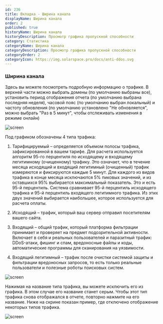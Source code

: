 ```yaml
---
id: 236
title: Вкладка - Ширина канала
displayName: Ширина канала
order: 2
published: true
historyName: Ширина канала
historyDescription: Просмотр графика пропускной способности
category: Статистика
categoryName: Ширина канала
categoryDescription: Просмотр графика пропускной способности
categoryOrder: 2
categoryIcon: https://img.solarspace.pro/docs/anti-ddos.svg
---
```


### **Ширина канала**

Здесь вы можете посмотреть подробную информацию о трафике. В верхней части можно выбрать домены (по умолчанию выбраны все), установить период отображения отчета (по умолчанию выбрана последняя неделя), часовой пояс (по умолчанию выбран локальный) и частоту обновления (по умолчанию установлено "Не обновляется", можно выбрать "Раз в 5 минут", чтобы отслеживать изменения в режиме онлайн)

![screen]()

Под графиком обозначены 4 типа трафика:

1. Тарифицируемый – определяется объемом полосы трафика, зафиксированной в вашем тарифе. Для расчета используется алгоритм 95-го перцентиля по исходящему и входящему легитимному (очищенному) трафику. Это означает, что в течение месяца исходящий и входящий легитимный (очищенный) трафик измеряются и фиксируются каждые 5 минут. Для каждого из видов трафика в конце месяца исключаются 5% пиковых значений, и из оставшихся 95% выбирается максимальный показатель. Это и есть 95-й перцентиль. Система сравнивает 95-й перцентиль исходящего трафика и 95-й перцентиль входящего легитимного трафика. Из этих двух значений выбирается наибольшее, которое используется для расчета оплаты.

2. Исходящий – трафик, который ваш сервер отправил посетителям вашего сайта.

3. Входящий – общий трафик, который платформа фильтрации принимает и проверяет на предмет подозрительной активности. Включает в себя и реальных пользователей и паразитный трафик: DDoS-атаки, фишинг и спам, вредоносные файлы и коды, автоматические программы для сканирования на уязвимости.

4. Входящий легитимный – трафик после очистки системой защиты и фильтрации вредоносных запросов, то есть только реальные пользователи и полезные роботы поисковых систем.

![screen]()

Нажимая на название типа трафика, вы можете исключить его из графика. В этом случае его название станет серым. Чтобы этот тип трафика снова отображался в отчете, повторно нажмите на его название. Ниже на скрине показан пример, где отключено отображение некоторых типов трафика.

![screen]()